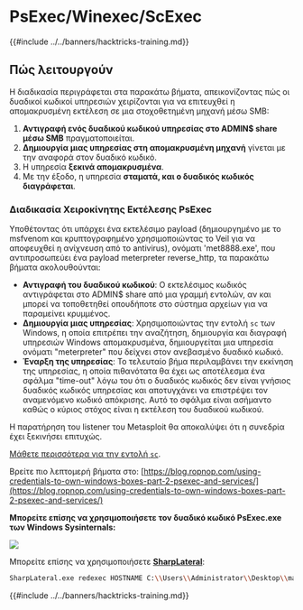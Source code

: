 # PsExec/Winexec/ScExec

{{#include ../../banners/hacktricks-training.md}}

## Πώς λειτουργούν

Η διαδικασία περιγράφεται στα παρακάτω βήματα, απεικονίζοντας πώς οι δυαδικοί κωδικοί υπηρεσιών χειρίζονται για να επιτευχθεί η απομακρυσμένη εκτέλεση σε μια στοχοθετημένη μηχανή μέσω SMB:

1. **Αντιγραφή ενός δυαδικού κωδικού υπηρεσίας στο ADMIN$ share μέσω SMB** πραγματοποιείται.
2. **Δημιουργία μιας υπηρεσίας στη απομακρυσμένη μηχανή** γίνεται με την αναφορά στον δυαδικό κωδικό.
3. Η υπηρεσία **ξεκινά απομακρυσμένα**.
4. Με την έξοδο, η υπηρεσία **σταματά, και ο δυαδικός κωδικός διαγράφεται**.

### **Διαδικασία Χειροκίνητης Εκτέλεσης PsExec**

Υποθέτοντας ότι υπάρχει ένα εκτελέσιμο payload (δημιουργημένο με το msfvenom και κρυπτογραφημένο χρησιμοποιώντας το Veil για να αποφευχθεί η ανίχνευση από το antivirus), ονόματι 'met8888.exe', που αντιπροσωπεύει ένα payload meterpreter reverse_http, τα παρακάτω βήματα ακολουθούνται:

- **Αντιγραφή του δυαδικού κωδικού**: Ο εκτελέσιμος κωδικός αντιγράφεται στο ADMIN$ share από μια γραμμή εντολών, αν και μπορεί να τοποθετηθεί οπουδήποτε στο σύστημα αρχείων για να παραμείνει κρυμμένος.
- **Δημιουργία μιας υπηρεσίας**: Χρησιμοποιώντας την εντολή `sc` των Windows, η οποία επιτρέπει την αναζήτηση, δημιουργία και διαγραφή υπηρεσιών Windows απομακρυσμένα, δημιουργείται μια υπηρεσία ονόματι "meterpreter" που δείχνει στον ανεβασμένο δυαδικό κωδικό.
- **Έναρξη της υπηρεσίας**: Το τελευταίο βήμα περιλαμβάνει την εκκίνηση της υπηρεσίας, η οποία πιθανότατα θα έχει ως αποτέλεσμα ένα σφάλμα "time-out" λόγω του ότι ο δυαδικός κωδικός δεν είναι γνήσιος δυαδικός κωδικός υπηρεσίας και αποτυγχάνει να επιστρέψει τον αναμενόμενο κωδικό απόκρισης. Αυτό το σφάλμα είναι ασήμαντο καθώς ο κύριος στόχος είναι η εκτέλεση του δυαδικού κωδικού.

Η παρατήρηση του listener του Metasploit θα αποκαλύψει ότι η συνεδρία έχει ξεκινήσει επιτυχώς.

[Μάθετε περισσότερα για την εντολή `sc`](https://technet.microsoft.com/en-us/library/bb490995.aspx).

Βρείτε πιο λεπτομερή βήματα στο: [https://blog.ropnop.com/using-credentials-to-own-windows-boxes-part-2-psexec-and-services/](https://blog.ropnop.com/using-credentials-to-own-windows-boxes-part-2-psexec-and-services/)

**Μπορείτε επίσης να χρησιμοποιήσετε τον δυαδικό κωδικό PsExec.exe των Windows Sysinternals:**

![](<../../images/image (928).png>)

Μπορείτε επίσης να χρησιμοποιήσετε [**SharpLateral**](https://github.com/mertdas/SharpLateral):
```bash
SharpLateral.exe redexec HOSTNAME C:\\Users\\Administrator\\Desktop\\malware.exe.exe malware.exe ServiceName
```
{{#include ../../banners/hacktricks-training.md}}
